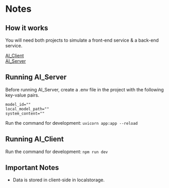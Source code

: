 # Notes

## How it works

You will need both projects to simulate a front-end service & a back-end service.

[AI_Client](https://github.com/RandyBrown12/AI_Website)\
[AI_Server](https://github.com/RandyBrown12/AI_Server_Python)

## Running AI_Server

Before running AI_Server, create a .env file in the project with the following key-value pairs.
```
model_id=""
local_model_path=""
system_content=""
```

Run the command for development: 
``` uvicorn app:app --reload ```

## Running AI_Client

Run the command for development:
```npm run dev ```

## Important Notes
* Data is stored in client-side in localstorage.
